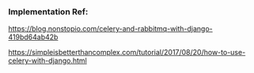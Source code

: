 ### Implementation Ref:
https://blog.nonstopio.com/celery-and-rabbitmq-with-django-419bd64ab42b

https://simpleisbetterthancomplex.com/tutorial/2017/08/20/how-to-use-celery-with-django.html
